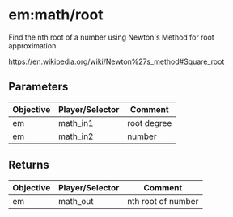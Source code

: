 # em:math/root

Find the nth root of a number using Newton's Method for root approximation

https://en.wikipedia.org/wiki/Newton%27s_method#Square_root

## Parameters

| Objective | Player/Selector | Comment     |
| --------- | --------------- | ----------- |
| em        | math_in1        | root degree |
| em        | math_in2        | number      |

## Returns

| Objective | Player/Selector | Comment            |
| --------- | --------------- | ------------------ |
| em        | math_out        | nth root of number |
